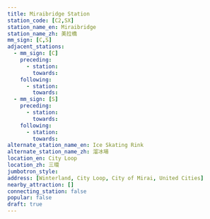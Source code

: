 ```yaml
---
title: Miraibridge Station
station_code: [C2,SX]
station_name_en: Miraibridge
station_name_zh: 美拉橋
mm_sign: [C,S]
adjacent_stations:
  - mm_sign: [C]
    preceding:
      - station: 
        towards: 
    following:
      - station: 
        towards: 
  - mm_sign: [S]
    preceding:
      - station: 
        towards: 
    following:
      - station: 
        towards: 
alternate_station_name_en: Ice Skating Rink
alternate_station_name_zh: 溜冰場
location_en: City Loop
location_zh: 三環
jumbotron_style: 
address: [Winterland, City Loop, City of Mirai, United Cities]
nearby_attraction: []
connecting_station: false
popular: false
draft: true
---
```



